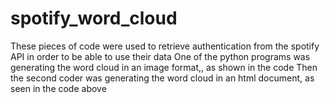 # spotify_word_cloud
These pieces of code were used to retrieve authentication from the spotify API in order to be able to use their data 
One of the python programs was generating the word cloud in an image format,, as shown in the code 
Then the second coder was generating the word cloud in an html document, as seen in the code above 
